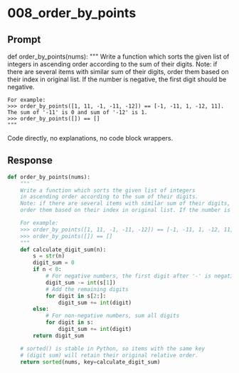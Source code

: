 # 008_order_by_points

## Prompt

def order_by_points(nums):
    """
    Write a function which sorts the given list of integers
    in ascending order according to the sum of their digits.
    Note: if there are several items with similar sum of their digits,
    order them based on their index in original list. If the number is negative, the first digit should be negative.

    For example:
    >>> order_by_points([1, 11, -1, -11, -12]) == [-1, -11, 1, -12, 11]. The sum of '-11' is 0 and sum of '-12' is 1.
    >>> order_by_points([]) == []
    """

Code directly, no explanations, no code block wrappers.

## Response

```python
def order_by_points(nums):
    """
    Write a function which sorts the given list of integers
    in ascending order according to the sum of their digits.
    Note: if there are several items with similar sum of their digits,
    order them based on their index in original list. If the number is negative, the first digit should be negative.

    For example:
    >>> order_by_points([1, 11, -1, -11, -12]) == [-1, -11, 1, -12, 11]. The sum of '-11' is 0 and sum of '-12' is 1.
    >>> order_by_points([]) == []
    """
    def calculate_digit_sum(n):
        s = str(n)
        digit_sum = 0
        if n < 0:
            # For negative numbers, the first digit after '-' is negative
            digit_sum -= int(s[1])
            # Add the remaining digits
            for digit in s[2:]:
                digit_sum += int(digit)
        else:
            # For non-negative numbers, sum all digits
            for digit in s:
                digit_sum += int(digit)
        return digit_sum

    # sorted() is stable in Python, so items with the same key
    # (digit sum) will retain their original relative order.
    return sorted(nums, key=calculate_digit_sum)
```

